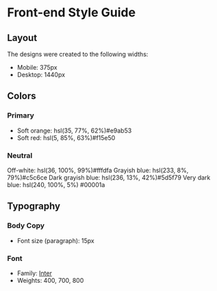 # Front-end Style Guide

## Layout

The designs were created to the following widths:

- Mobile: 375px
- Desktop: 1440px

## Colors

### Primary

- Soft orange: hsl(35, 77%, 62%)#e9ab53
- Soft red: hsl(5, 85%, 63%)#f15e50

### Neutral

Off-white: hsl(36, 100%, 99%)#fffdfa
Grayish blue: hsl(233, 8%, 79%)#c5c6ce
Dark grayish blue: hsl(236, 13%, 42%)#5d5f79
Very dark blue: hsl(240, 100%, 5%)	#00001a

## Typography

### Body Copy

- Font size (paragraph): 15px

### Font

- Family: [Inter](https://fonts.google.com/specimen/Inter)
- Weights: 400, 700, 800
